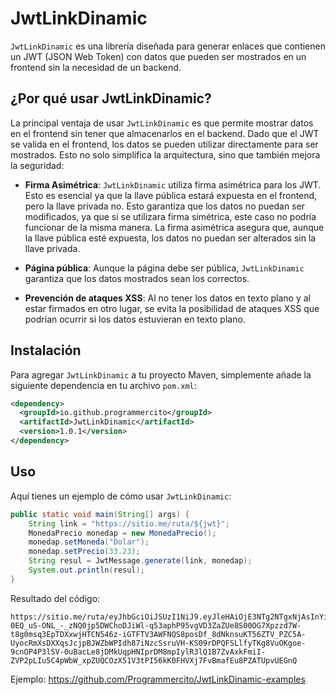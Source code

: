 
# JwtLinkDinamic

`JwtLinkDinamic` es una librería diseñada para generar enlaces que contienen un JWT (JSON Web Token) con datos que pueden ser mostrados en un frontend sin la necesidad de un backend.

## ¿Por qué usar JwtLinkDinamic?

La principal ventaja de usar `JwtLinkDinamic` es que permite mostrar datos en el frontend sin tener que almacenarlos en el backend. Dado que el JWT se valida en el frontend, los datos se pueden utilizar directamente para ser mostrados. Esto no solo simplifica la arquitectura, sino que también mejora la seguridad:

- **Firma Asimétrica**: `JwtLinkDinamic` utiliza firma asimétrica para los JWT. Esto es esencial ya que la llave pública estará expuesta en el frontend, pero la llave privada no. Esto garantiza que los datos no puedan ser modificados, ya que si se utilizara firma simétrica, este caso no podría funcionar de la misma manera. La firma asimétrica asegura que, aunque la llave pública esté expuesta, los datos no puedan ser alterados sin la llave privada.

- **Página pública**: Aunque la página debe ser pública, `JwtLinkDinamic` garantiza que los datos mostrados sean los correctos.
  
- **Prevención de ataques XSS**: Al no tener los datos en texto plano y al estar firmados en otro lugar, se evita la posibilidad de ataques XSS que podrían ocurrir si los datos estuvieran en texto plano.

## Instalación

Para agregar `JwtLinkDinamic` a tu proyecto Maven, simplemente añade la siguiente dependencia en tu archivo `pom.xml`:

```xml
<dependency>
  <groupId>io.github.programmercito</groupId>
  <artifactId>JwtLinkDinamic</artifactId>
  <version>1.0.1</version>
</dependency>
```

## Uso

Aquí tienes un ejemplo de cómo usar `JwtLinkDinamic`:

```java
public static void main(String[] args) {
    String link = "https://sitio.me/ruta/${jwt}";
    MonedaPrecio monedap = new MonedaPrecio();
    monedap.setMoneda("Dolar");
    monedap.setPrecio(33.23);
    String resul = JwtMessage.generate(link, monedap);
    System.out.println(resul);
}
```

Resultado del código:

```
https://sitio.me/ruta/eyJhbGciOiJSUzI1NiJ9.eyJleHAiOjE3NTg2NTgxNjAsInYiOiJ7XCJtb25lZGFcIjpcIkRvbGFyXCIsXCJwcmVjaW9cIjozMy4yM30ifQ.ia4631434O9eyTYWZ7x0PfC-0EQ_uS-ONL_-_zNQ0jp5DWChoDJiWl-q53aphP95vgVD3ZaZUe8S00OG7Xpzzd7W-t8g0msq3EpTDXxwjHTCN546z-iGTFTV3AWFNQS8posDf_8dNknsuKT56ZTV_PZC5A-UyocRmXsDXXqsJcjpBJWZbWPIdh87iNzcSsruVH-KS09rDPQFSLlfyTKg8VuOKgoe-9cnOP4P3lSV-0uBacLe8jDMkUqpHNIprDM8mpIylR3lQ1B7ZvAxkFmiI-ZVP2pLIu5C4pWbW_xpZUQCOzX51V3tPI56kK0FHVXj7FvBmafEu8PZATUpvUEGnQ
```

Ejemplo:
https://github.com/Programmercito/JwtLinkDinamic-examples
